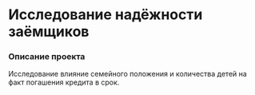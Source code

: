 # Исследование надёжности заёмщиков
### Описание проекта

Исследование влияние семейного положения и количества детей на факт погашения кредита в срок.
